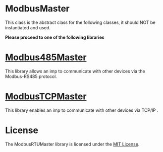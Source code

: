 # ModbusMaster

This class is the abstract class for the following classes, it should NOT be instantiated and used.

**Please proceed to one of the following libraries**


# [Modbus485Master](../Modbus485Master/)

This library allows an imp to communicate with other devices via the Modbus-RS485 protocol.

# [ModbusTCPMaster](../ModbusTCPMaster/)

This library enables an imp to communicate with other devices via TCP/IP .

# License

The ModbusRTUMaster library is licensed under the [MIT License](../LICENSE).
